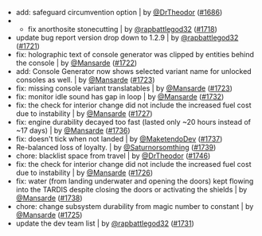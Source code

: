 - add: safeguard circumvention option | by [@DrTheodor](https://github.com/DrTheodor) ([#1686](https://github.com/amblelabs/ait/pull/1686))
- + fix anorthosite stonecutting | by [@rapbattlegod32](https://github.com/rapbattlegod32) ([#1718](https://github.com/amblelabs/ait/pull/1718))
- update bug report version drop down to 1.2.9 | by [@rapbattlegod32](https://github.com/rapbattlegod32) ([#1721](https://github.com/amblelabs/ait/pull/1721))
- fix: holographic text of console generator was clipped by entities behind the console | by [@Mansarde](https://github.com/Mansarde) ([#1722](https://github.com/amblelabs/ait/pull/1722))
- add: Console Generator now shows selected variant name for unlocked consoles as well. | by [@Mansarde](https://github.com/Mansarde) ([#1723](https://github.com/amblelabs/ait/pull/1723))
- fix: missing console variant translatables | by [@Mansarde](https://github.com/Mansarde) ([#1723](https://github.com/amblelabs/ait/pull/1723))
- fix: monitor idle sound has gap in loop | by [@Mansarde](https://github.com/Mansarde) ([#1732](https://github.com/amblelabs/ait/pull/1732))
- fix: the check for interior change did not include the increased fuel cost due to instability | by [@Mansarde](https://github.com/Mansarde) ([#1727](https://github.com/amblelabs/ait/pull/1727))
- fix: engine durability decayed too fast (lasted only ~20 hours instead of ~17 days) | by [@Mansarde](https://github.com/Mansarde) ([#1736](https://github.com/amblelabs/ait/pull/1736))
- fix: doesn't tick when not landed | by [@MaketendoDev](https://github.com/MaketendoDev) ([#1737](https://github.com/amblelabs/ait/pull/1737))
- Re-balanced loss of loyalty. | by [@Saturnorsomthing](https://github.com/Saturnorsomthing) ([#1739](https://github.com/amblelabs/ait/pull/1739))
- chore: blacklist space from travel | by [@DrTheodor](https://github.com/DrTheodor) ([#1746](https://github.com/amblelabs/ait/pull/1746))
- fix: the check for interior change did not include the increased fuel cost due to instability | by [@Mansarde](https://github.com/Mansarde) ([#1726](https://github.com/amblelabs/ait/pull/1726))
- fix: water (from landing underwater and opening the doors) kept flowing into the TARDIS despite closing the doors or activating the shields | by [@Mansarde](https://github.com/Mansarde) ([#1738](https://github.com/amblelabs/ait/pull/1738))
- chore: change subsystem durability from magic number to constant | by [@Mansarde](https://github.com/Mansarde) ([#1725](https://github.com/amblelabs/ait/pull/1725))
- update the dev team list | by [@rapbattlegod32](https://github.com/rapbattlegod32) ([#1731](https://github.com/amblelabs/ait/pull/1731))
